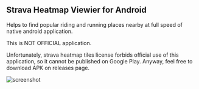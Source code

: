 Strava Heatmap Viewier for Android
----------------------------------

Helps to find popular riding and running places nearby at full speed of native android application.

This is NOT OFFICIAL application.

Unfortunately, strava heatmap tiles license forbids official use of this application, so it cannot 
be published on Google Play. Anyway, feel free to download APK on releases page.

![screenshot](https://lh5.ggpht.com/TOsePZGLAh9pZ4GbKbXyGBPQ3MLFb4MhbbM7f61leVx2zl8DjFWk6obA4AnY_r2ieg=h350-rw)
